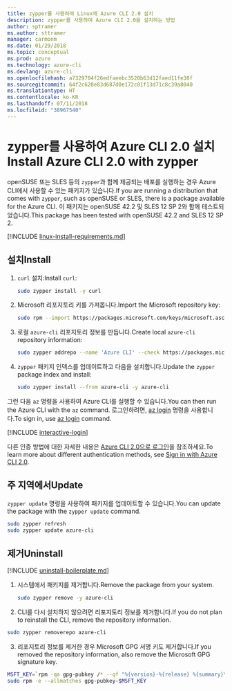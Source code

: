 ```yaml
---
title: zypper를 사용하여 Linux에 Azure CLI 2.0 설치
description: zypper를 사용하여 Azure CLI 2.0을 설치하는 방법
author: sptramer
ms.author: sttramer
manager: carmonm
ms.date: 01/29/2018
ms.topic: conceptual
ms.prod: azure
ms.technology: azure-cli
ms.devlang: azure-cli
ms.openlocfilehash: a7329784f26edfaeebc3520b63d12faed11fe38f
ms.sourcegitcommit: 64f2c628e83d687d0e172c01f13d71c8c39a8040
ms.translationtype: HT
ms.contentlocale: ko-KR
ms.lasthandoff: 07/11/2018
ms.locfileid: "38967540"
---
```

# <a name="install-azure-cli-20-with-zypper"></a><span data-ttu-id="a6bb1-103">zypper를 사용하여 Azure CLI 2.0 설치</span><span class="sxs-lookup"><span data-stu-id="a6bb1-103">Install Azure CLI 2.0 with zypper</span></span>

<span data-ttu-id="a6bb1-104">openSUSE 또는 SLES 등의 `zypper`과 함께 제공되는 배포를 실행하는 경우 Azure CLI에서 사용할 수 있는 패키지가 있습니다.</span><span class="sxs-lookup"><span data-stu-id="a6bb1-104">If you are running a distribution that comes with `zypper`, such as openSUSE or SLES, there is a package available for the Azure CLI.</span></span> <span data-ttu-id="a6bb1-105">이 패키지는 openSUSE 42.2 및 SLES 12 SP 2와 함께 테스트되었습니다.</span><span class="sxs-lookup"><span data-stu-id="a6bb1-105">This package has been tested with openSUSE 42.2 and SLES 12 SP 2.</span></span>

[!INCLUDE [linux-install-requirements.md](includes/linux-install-requirements.md)]

## <a name="install"></a><span data-ttu-id="a6bb1-106">설치</span><span class="sxs-lookup"><span data-stu-id="a6bb1-106">Install</span></span>

1. <span data-ttu-id="a6bb1-107">`curl` 설치:</span><span class="sxs-lookup"><span data-stu-id="a6bb1-107">Install `curl`:</span></span>

   ```bash
   sudo zypper install -y curl
   ```

2. <span data-ttu-id="a6bb1-108">Microsoft 리포지토리 키를 가져옵니다.</span><span class="sxs-lookup"><span data-stu-id="a6bb1-108">Import the Microsoft repository key:</span></span>

   ```bash
   sudo rpm --import https://packages.microsoft.com/keys/microsoft.asc
   ```

3. <span data-ttu-id="a6bb1-109">로컬 `azure-cli` 리포지토리 정보를 만듭니다.</span><span class="sxs-lookup"><span data-stu-id="a6bb1-109">Create local `azure-cli` repository information:</span></span>

   ```bash
   sudo zypper addrepo --name 'Azure CLI' --check https://packages.microsoft.com/yumrepos/azure-cli azure-cli
   ```

4. <span data-ttu-id="a6bb1-110">`zypper` 패키지 인덱스를 업데이트하고 다음을 설치합니다.</span><span class="sxs-lookup"><span data-stu-id="a6bb1-110">Update the `zypper` package index and install:</span></span>

   ```bash
   sudo zypper install --from azure-cli -y azure-cli
   ```

<span data-ttu-id="a6bb1-111">그런 다음 `az` 명령을 사용하여 Azure CLI를 실행할 수 있습니다.</span><span class="sxs-lookup"><span data-stu-id="a6bb1-111">You can then run the Azure CLI with the `az` command.</span></span> <span data-ttu-id="a6bb1-112">로그인하려면, [az login](/cli/azure/reference-index#az-login) 명령을 사용합니다.</span><span class="sxs-lookup"><span data-stu-id="a6bb1-112">To sign in, use [az login](/cli/azure/reference-index#az-login) command.</span></span>

[!INCLUDE [interactive-login](includes/interactive-login.md)]

<span data-ttu-id="a6bb1-113">다른 인증 방법에 대한 자세한 내용은 [Azure CLI 2.0으로 로그인](authenticate-azure-cli.md)을 참조하세요.</span><span class="sxs-lookup"><span data-stu-id="a6bb1-113">To learn more about different authentication methods, see [Sign in with Azure CLI 2.0](authenticate-azure-cli.md).</span></span>

## <a name="update"></a><span data-ttu-id="a6bb1-114">주 지역에서</span><span class="sxs-lookup"><span data-stu-id="a6bb1-114">Update</span></span>

<span data-ttu-id="a6bb1-115">`zypper update` 명령을 사용하여 패키지를 업데이트할 수 있습니다.</span><span class="sxs-lookup"><span data-stu-id="a6bb1-115">You can update the package with the `zypper update` command.</span></span>

```bash
sudo zypper refresh
sudo zypper update azure-cli
```

## <a name="uninstall"></a><span data-ttu-id="a6bb1-116">제거</span><span class="sxs-lookup"><span data-stu-id="a6bb1-116">Uninstall</span></span>

[!INCLUDE [uninstall-boilerplate.md](includes/uninstall-boilerplate.md)]

1. <span data-ttu-id="a6bb1-117">시스템에서 패키지를 제거합니다.</span><span class="sxs-lookup"><span data-stu-id="a6bb1-117">Remove the package from your system.</span></span>

    ```bash
    sudo zypper remove -y azure-cli
    ```

2. <span data-ttu-id="a6bb1-118">CLI를 다시 설치하지 않으려면 리포지토리 정보를 제거합니다.</span><span class="sxs-lookup"><span data-stu-id="a6bb1-118">If you do not plan to reinstall the CLI, remove the repository information.</span></span>

  ```bash
  sudo zypper removerepo azure-cli
  ```

3. <span data-ttu-id="a6bb1-119">리포지토리 정보를 제거한 경우 Microsoft GPG 서명 키도 제거합니다.</span><span class="sxs-lookup"><span data-stu-id="a6bb1-119">If you removed the repository information, also remove the Microsoft GPG signature key.</span></span>

  ```bash
  MSFT_KEY=`rpm -qa gpg-pubkey /* --qf "%{version}-%{release} %{summary}\n" | grep Microsoft | awk '{print $1}'`
  sudo rpm -e --allmatches gpg-pubkey-$MSFT_KEY
  ```